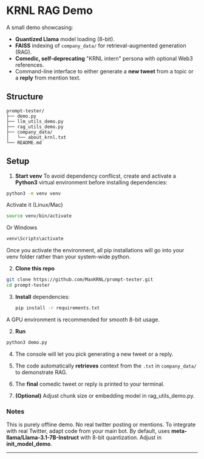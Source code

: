 # KRNL RAG Demo

A small demo showcasing:
- **Quantized Llama** model loading (8-bit).
- **FAISS** indexing of `company_data/` for retrieval-augmented generation (RAG).
- **Comedic, self-deprecating** "KRNL intern" persona with optional Web3 references.
- Command-line interface to either generate a **new tweet** from a topic or a **reply** from mention text.

## **Structure**
```plaintext
prompt-tester/
├── demo.py                 
├── llm_utils_demo.py                    
├── rag_utils_demo.py          
├── company_data/          
│   └── about_krnl.txt  
└── README.md
```

## **Setup**

1. **Start venv**
To avoid dependency conflicst, create and activate a **Python3** virtual environment before installing dependencies:
```bash
python3 -m venv venv
```

Activate it (Linux/Mac)
```bash
source venv/bin/activate
```

Or Windows
```bash
venv\Scripts\activate
```
Once you activate the environment, all pip installations will go into your venv folder rather than your system-wide python.

2. **Clone this repo**
```bash
git clone https://github.com/MaxKRNL/prompt-tester.git
cd prompt-tester
```

3. **Install** dependencies:
    ```bash
    pip install -r requirements.txt
    ```

A GPU environment is recommended for smooth 8-bit usage. 

2. **Run**
 ```bash
python3 demo.py
```

4. The console will let you pick generating a new tweet or a reply.  

5. The code automatically **retrieves** context from the `.txt` in `company_data/` to demonstrate RAG.  

6. The **final** comedic tweet or reply is printed to your terminal.

7. **(Optional)** Adjust chunk size or embedding model in rag_utils_demo.py.

### **Notes**
This is purely offline demo. No real twitter posting or mentions. To integrate with real Twitter, adapt code from your main bot. By default, uses **meta-llama/Llama-3.1-7B-Instruct** with 8-bit quantization. Adjust in **init_model_demo**.

---

